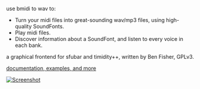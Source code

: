 use bmidi to wav to:

* Turn your midi files into great-sounding wav/mp3 files, using high-quality SoundFonts.
* Play midi files.
* Discover information about a SoundFont, and listen to every voice in each bank.

a graphical frontend for sfubar and timidity++, written by Ben Fisher, GPLv3.

<a href="https://moltenform.com/page/bmidi/doc/">documentation, examples, and more</a>

<a href="https://moltenform.com/page/bmidi/doc/">![Screenshot](https://moltenform.com/page/bmidi/shot.png)</a>

